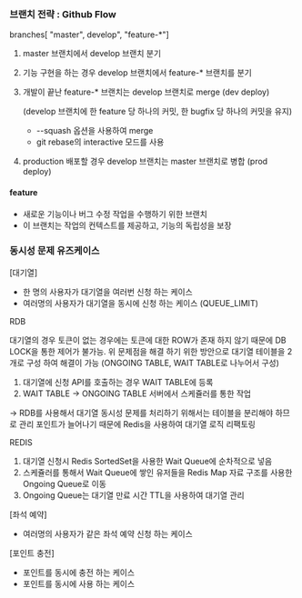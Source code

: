 ### 브랜치 전략 : Github Flow

branches[ "master", develop", "feature-*"]

1. master 브랜치에서 develop 브랜치 분기
2. 기능 구현을 하는 경우 develop 브랜치에서 feature-* 브랜치를 분기
3. 개발이 끝난 feature-* 브랜치는 develop 브랜치로 merge (dev deploy)

   (develop 브랜치에 한 feature 당 하나의 커밋, 한 bugfix 당 하나의 커밋을 유지)
   - --squash 옵션을 사용하여 merge
   - git rebase의 interactive 모드를 사용
4. production 배포할 경우 develop 브랜치는 master 브랜치로 병합 (prod deploy)

#### feature
- 새로운 기능이나 버그 수정 작업을 수행하기 위한 브랜치
- 이 브랜치는 작업의 컨텍스트를 제공하고, 기능의 독립성을 보장

### 동시성 문제 유즈케이스
[대기열]
- 한 명의 사용자가 대기열을 여러번 신청 하는 케이스
- 여러명의 사용자가 대기열을 동시에 신청 하는 케이스 (QUEUE_LIMIT)

RDB 

대기열의 경우 토큰이 없는 경우에는 토큰에 대한 ROW가 존재 하지 않기 때문에 DB LOCK을 통한 제어가 불가능.
위 문제점을 해결 하기 위한 방안으로 대기열 테이블을 2개로 구성 하여 해결이 가능 (ONGOING TABLE, WAIT TABLE로 나누어서 구성)
1) 대기열에 신청 API를 호출하는 경우 WAIT TABLE에 등록
2) WAIT TABLE -> ONGOING TABLE 서버에서 스케쥴러를 통한 작업

-> RDB를 사용해서 대기열 동시성 문제를 처리하기 위해서는 테이블을 분리해야 하므로 관리 포인트가 늘어나기 때문에 Redis을 사용하여 대기열 로직 리팩토링

REDIS
1) 대기열 신청시 Redis SortedSet을 사용한 Wait Queue에 순차적으로 넣음
2) 스케쥴러를 통해서 Wait Queue에 쌓인 유저들을 Redis Map 자료 구조를 사용한 Ongoing Queue로 이동
3) Ongoing Queue는 대기열 만료 시간 TTL을 사용하여 대기열 관리

[좌석 예약]
- 여러명의 사용자가 같은 좌석 예약 신청 하는 케이스

[포인트 충전]
- 포인트를 동시에 충전 하는 케이스
- 포인트를 동시에 사용 하는 케이스




